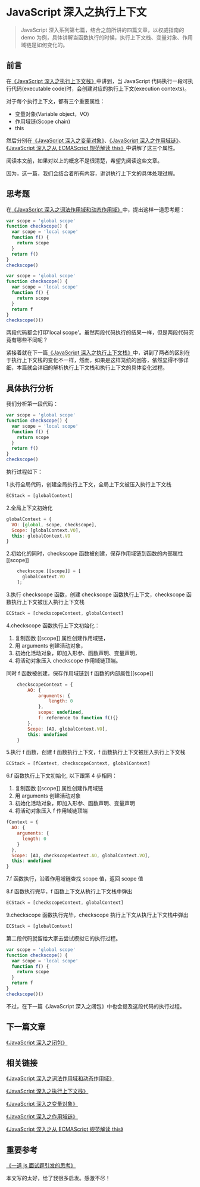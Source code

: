 # JavaScript 深入之执行上下文

> JavaScript 深入系列第七篇，结合之前所讲的四篇文章，以权威指南的 demo 为例，具体讲解当函数执行的时候，执行上下文栈、变量对象、作用域链是如何变化的。

## 前言

在[《JavaScript 深入之执行上下文栈》](https://github.com/mqyqingfeng/Blog/issues/4)中讲到，当 JavaScript 代码执行一段可执行代码(executable code)时，会创建对应的执行上下文(execution contexts)。

对于每个执行上下文，都有三个重要属性：

- 变量对象(Variable object，VO)
- 作用域链(Scope chain)
- this

然后分别在[《JavaScript 深入之变量对象》](https://github.com/mqyqingfeng/Blog/issues/5)、[《JavaScript 深入之作用域链》](https://github.com/mqyqingfeng/Blog/issues/6)、[《JavaScript 深入之从 ECMAScript 规范解读 this》](https://github.com/mqyqingfeng/Blog/issues/7)中讲解了这三个属性。

阅读本文前，如果对以上的概念不是很清楚，希望先阅读这些文章。

因为，这一篇，我们会结合着所有内容，讲讲执行上下文的具体处理过程。

## 思考题

在[《JavaScript 深入之词法作用域和动态作用域》](https://github.com/mqyqingfeng/Blog/issues/3)中，提出这样一道思考题：

```js
var scope = 'global scope'
function checkscope() {
  var scope = 'local scope'
  function f() {
    return scope
  }
  return f()
}
checkscope()
```

```js
var scope = 'global scope'
function checkscope() {
  var scope = 'local scope'
  function f() {
    return scope
  }
  return f
}
checkscope()()
```

两段代码都会打印'local scope'。虽然两段代码执行的结果一样，但是两段代码究竟有哪些不同呢？

紧接着就在下一篇[《JavaScript 深入之执行上下文栈》](https://github.com/mqyqingfeng/Blog/issues/4)中，讲到了两者的区别在于执行上下文栈的变化不一样，然而，如果是这样笼统的回答，依然显得不够详细，本篇就会详细的解析执行上下文栈和执行上下文的具体变化过程。

## 具体执行分析

我们分析第一段代码：

```js
var scope = 'global scope'
function checkscope() {
  var scope = 'local scope'
  function f() {
    return scope
  }
  return f()
}
checkscope()
```

执行过程如下：

1.执行全局代码，创建全局执行上下文，全局上下文被压入执行上下文栈

```js
ECStack = [globalContext]
```

2.全局上下文初始化

```js
globalContext = {
  VO: [global, scope, checkscope],
  Scope: [globalContext.VO],
  this: globalContext.VO
}
```

2.初始化的同时，checkscope 函数被创建，保存作用域链到函数的内部属性[[scope]]

```js
    checkscope.[[scope]] = [
      globalContext.VO
    ];
```

3.执行 checkscope 函数，创建 checkscope 函数执行上下文，checkscope 函数执行上下文被压入执行上下文栈

```js
ECStack = [checkscopeContext, globalContext]
```

4.checkscope 函数执行上下文初始化：

1. 复制函数 [[scope]] 属性创建作用域链，
2. 用 arguments 创建活动对象，
3. 初始化活动对象，即加入形参、函数声明、变量声明，
4. 将活动对象压入 checkscope 作用域链顶端。

同时 f 函数被创建，保存作用域链到 f 函数的内部属性[[scope]]

```js
    checkscopeContext = {
        AO: {
            arguments: {
                length: 0
            },
            scope: undefined,
            f: reference to function f(){}
        },
        Scope: [AO, globalContext.VO],
        this: undefined
    }
```

5.执行 f 函数，创建 f 函数执行上下文，f 函数执行上下文被压入执行上下文栈

```js
ECStack = [fContext, checkscopeContext, globalContext]
```

6.f 函数执行上下文初始化, 以下跟第 4 步相同：

1. 复制函数 [[scope]] 属性创建作用域链
2. 用 arguments 创建活动对象
3. 初始化活动对象，即加入形参、函数声明、变量声明
4. 将活动对象压入 f 作用域链顶端

```js
fContext = {
  AO: {
    arguments: {
      length: 0
    }
  },
  Scope: [AO, checkscopeContext.AO, globalContext.VO],
  this: undefined
}
```

7.f 函数执行，沿着作用域链查找 scope 值，返回 scope 值

8.f 函数执行完毕，f 函数上下文从执行上下文栈中弹出

```js
ECStack = [checkscopeContext, globalContext]
```

9.checkscope 函数执行完毕，checkscope 执行上下文从执行上下文栈中弹出

```js
ECStack = [globalContext]
```

第二段代码就留给大家去尝试模拟它的执行过程。

```js
var scope = 'global scope'
function checkscope() {
  var scope = 'local scope'
  function f() {
    return scope
  }
  return f
}
checkscope()()
```

不过，在下一篇《JavaScript 深入之闭包》中也会提及这段代码的执行过程。

## 下一篇文章

[《JavaScript 深入之闭包》](https://github.com/mqyqingfeng/Blog/issues/9)

## 相关链接

[《JavaScript 深入之词法作用域和动态作用域》](https://github.com/mqyqingfeng/Blog/issues/3)

[《JavaScript 深入之执行上下文栈》](https://github.com/mqyqingfeng/Blog/issues/4)

[《JavaScript 深入之变量对象》](https://github.com/mqyqingfeng/Blog/issues/5)

[《JavaScript 深入之作用域链》](https://github.com/mqyqingfeng/Blog/issues/6)

[《JavaScript 深入之从 ECMAScript 规范解读 this》](https://github.com/mqyqingfeng/Blog/issues/7)

## 重要参考

[《一道 js 面试题引发的思考》](https://github.com/kuitos/kuitos.github.io/issues/18)

本文写的太好，给了我很多启发。感激不尽！
